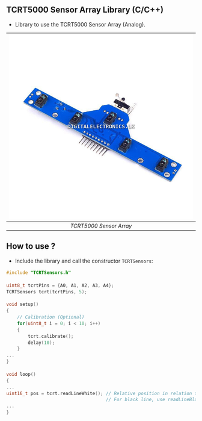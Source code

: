 ## TCRT5000 Sensor Array Library (C/C++)
* Library to use the TCRT5000 Sensor Array (Analog).
   
|   ![QRE1113](./TCRT5000-5-way-5.jpg)    |
| :-------------------------------------: |
| *TCRT5000 Sensor Array* |

## How to use ?   
* Include the library and call the constructor `TCRTSensors`:
```C++
#include "TCRTSensors.h"
 
uint8_t tcrtPins = {A0, A1, A2, A3, A4};
TCRTSensors tcrt(tcrtPins, 5);

void setup()
{
    // Calibration (Optional)
    for(uint8_t i = 0; i < 10; i++)
    {
        tcrt.calibrate();
        delay(10);
    }
...
}
  
void loop()
{
...
uint16_t pos = tcrt.readLineWhite(); // Relative position in relation to white line. 
                                     // For black line, use readLineBlack.
...
}
```